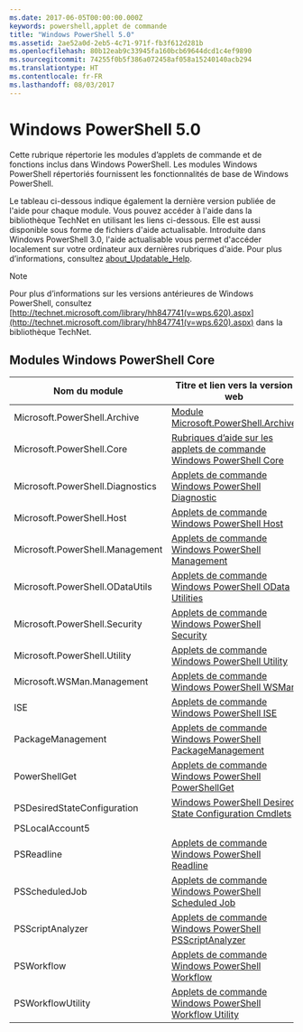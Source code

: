 ```yaml
---
ms.date: 2017-06-05T00:00:00.000Z
keywords: powershell,applet de commande
title: "Windows PowerShell 5.0"
ms.assetid: 2ae52a0d-2eb5-4c71-971f-fb3f612d281b
ms.openlocfilehash: 80b12eab9c33945fa160bcb69644dcd1c4ef9890
ms.sourcegitcommit: 74255f0b5f386a072458af058a15240140acb294
ms.translationtype: HT
ms.contentlocale: fr-FR
ms.lasthandoff: 08/03/2017
---
```

# <a name="windows-powershell-50"></a>Windows PowerShell 5.0
Cette rubrique répertorie les modules d’applets de commande et de fonctions inclus dans Windows PowerShell. Les modules Windows PowerShell répertoriés fournissent les fonctionnalités de base de Windows PowerShell.

Le tableau ci-dessous indique également la dernière version publiée de l'aide pour chaque module. Vous pouvez accéder à l'aide dans la bibliothèque TechNet en utilisant les liens ci-dessous. Elle est aussi disponible sous forme de fichiers d'aide actualisable. Introduite dans Windows PowerShell 3.0, l'aide actualisable vous permet d'accéder localement sur votre ordinateur aux dernières rubriques d'aide. Pour plus d’informations, consultez [about_Updatable_Help](http://technet.microsoft.com/library/hh847735.aspx).

> [!NOTE]
> Pour plus d’informations sur les versions antérieures de Windows PowerShell, consultez [http://technet.microsoft.com/library/hh847741(v=wps.620).aspx](http://technet.microsoft.com/library/hh847741(v=wps.620).aspx) dans la bibliothèque TechNet.

## <a name="windows-powershell-core-modules"></a>Modules Windows PowerShell Core

|Nom du module|Titre et lien vers la version web|Dernière version|
|---------------|---------------------------------|------------------|
|Microsoft.PowerShell.Archive|[Module Microsoft.PowerShell.Archive](Microsoft.PowerShell.Archive-Module.md)|5.0.1.0|
|Microsoft.PowerShell.Core|[Rubriques d’aide sur les applets de commande Windows PowerShell Core](https://technet.microsoft.com/en-us/library/416b758e-e714-407f-bb6e-4d4e9112be95)|5.0.1.0|
|Microsoft.PowerShell.Diagnostics|[Applets de commande Windows PowerShell Diagnostic](http://technet.microsoft.com/library/792C093D-2DAA-4A9D-96CF-A30A9A9595B4)|5.0.1.0|
|Microsoft.PowerShell.Host|[Applets de commande Windows PowerShell Host](http://technet.microsoft.com/library/E1957183-3E3C-481F-B604-F58550D42C4C)|5.0.1.0|
|Microsoft.PowerShell.Management|[Applets de commande Windows PowerShell Management](http://technet.microsoft.com/library/A7DCE904-3284-4CBD-8AF4-9B660E0F8CF4)|5.0.1.0|
|Microsoft.PowerShell.ODataUtils|[Applets de commande Windows PowerShell OData Utilities](http://technet.microsoft.com/library/dn818911(v=wps.640).aspx)|5.0.1.0|
|Microsoft.PowerShell.Security|[Applets de commande Windows PowerShell Security](http://technet.microsoft.com/library/3D94A738-3A83-4BD3-8937-E518890D576F)|5.0.1.0|
|Microsoft.PowerShell.Utility|[Applets de commande Windows PowerShell Utility](http://technet.microsoft.com/library/E5764DA6-8961-4320-B733-F460F3E6F730)|5.0.1.0|
|Microsoft.WSMan.Management|[Applets de commande Windows PowerShell WSMan](http://technet.microsoft.com/library/F0905869-019D-42B5-94FE-6457A182BA57)|5.0.1.0|
|ISE|[Applets de commande Windows PowerShell ISE](http://technet.microsoft.com/library/7F6F1CD2-2409-47C0-8BED-72FFC88DE104)|5.0.1.0|
|PackageManagement|[Applets de commande Windows PowerShell PackageManagement](http://technet.microsoft.com/library/dn890951.aspx)|5.0.1.0|
|PowerShellGet|[Applets de commande Windows PowerShell PowerShellGet](http://technet.microsoft.com/library/dn835097.aspx)|5.0.1.0|
|PSDesiredStateConfiguration|[Windows PowerShell Desired State Configuration Cmdlets](https://technet.microsoft.com/en-US/library/dn521624.aspx)|5.0.1.0|
|PSLocalAccount5||5.0.1.0|
|PSReadline|[Applets de commande Windows PowerShell Readline](https://technet.microsoft.com/en-US/library/mt560330)|5.0.1.0|
|PSScheduledJob|[Applets de commande Windows PowerShell Scheduled Job](http://technet.microsoft.com/library/DE2215F0-B525-4F65-A059-480B786C6B11)|5.0.1.0|
|PSScriptAnalyzer|[Applets de commande Windows PowerShell PSScriptAnalyzer](http://technet.microsoft.com/library/dn927161.aspx)|5.0.1.0|
|PSWorkflow|[Applets de commande Windows PowerShell Workflow](http://technet.microsoft.com/library/A6B6D03A-6FDF-478A-B08A-0C145AB690BD)|5.0.1.0|
|PSWorkflowUtility|[Applets de commande Windows PowerShell Workflow Utility](http://technet.microsoft.com/library/D33B1B65-7140-431C-9A70-F768D025074A)|5.0.1.0|

